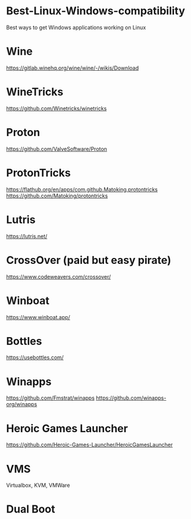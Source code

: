 # Best-Linux-Windows-compatibility
Best ways to get Windows applications working on Linux
# Wine
https://gitlab.winehq.org/wine/wine/-/wikis/Download
# WineTricks
https://github.com/Winetricks/winetricks
# Proton
https://github.com/ValveSoftware/Proton
# ProtonTricks
https://flathub.org/en/apps/com.github.Matoking.protontricks
https://github.com/Matoking/protontricks
# Lutris
https://lutris.net/
# CrossOver (paid but easy pirate)
https://www.codeweavers.com/crossover/
# Winboat
https://www.winboat.app/
# Bottles
https://usebottles.com/
# Winapps
https://github.com/Fmstrat/winapps https://github.com/winapps-org/winapps
# Heroic Games Launcher
https://github.com/Heroic-Games-Launcher/HeroicGamesLauncher
# VMS
Virtualbox, KVM, VMWare
# Dual Boot
